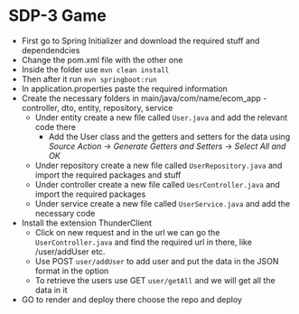 # SDP-3 Game

- First go to Spring Initializer and download the required stuff and dependendcies
- Change the pom.xml file with the other one
- Inside the folder use `mvn clean install`
- Then after it run `mvn springboot:run`
- In application.properties paste the required information
- Create the necessary folders in main/java/com/name/ecom_app  - controller, dto, entity, repository, service
    - Under entity create a new file called `User.java` and add the relevant code there
        - Add the User class and the getters and setters for the data using *Source Action* -> *Generate Getters and Setters* -> *Select All and OK*
    - Under repository create a new file called `UserRepository.java` and import the required packages and stuff
    - Under controller create a new file called `UesrController.java` and import the required packages
    - Under service create a new file called `UserService.java` and add the necessary code
- Install the extension ThunderClient
    - Click on new request and in the url we can go the `UserController.java` and find the required url in there, like /user/addUser etc.
    - Use POST `user/addUser` to add user and put the data in the JSON format in the option
    - To retrieve the users use GET `user/getAll` and we will get all the data in it
- GO to render and deploy there choose the repo and deploy